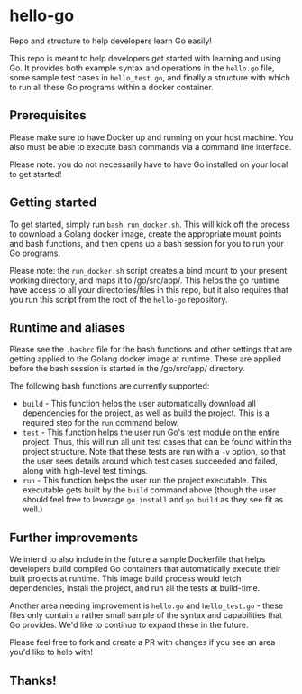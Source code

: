 # hello-go
Repo and structure to help developers learn Go easily!

This repo is meant to help developers get started with learning and using Go. It provides both example syntax and operations in the `hello.go` file, some sample test cases in `hello_test.go`, and finally a structure with which to run all these Go programs within a docker container.

## Prerequisites

Please make sure to have Docker up and running on your host machine. You also must be able to execute bash commands via a command line interface.

Please note: you do not necessarily have to have Go installed on your local to get started!

## Getting started

To get started, simply run `bash run_docker.sh`. This will kick off the process to download a Golang docker image, create the appropriate mount points and bash functions, and then opens up a bash session for you to run your Go programs.

Please note: the `run_docker.sh` script creates a bind mount to your present working directory, and maps it to /go/src/app/. This helps the go runtime have access to all your directories/files in this repo, but it also requires that you run this script from the root of the `hello-go` repository.

## Runtime and aliases

Please see the `.bashrc` file for the bash functions and other settings that are getting applied to the Golang docker image at runtime. These are applied before the bash session is started in the /go/src/app/ directory.

The following bash functions are currently supported:
* `build` - This function helps the user automatically download all dependencies for the project, as well as build the project. This is a required step for the `run` command below.
* `test` - This function helps the user run Go's test module on the entire project. Thus, this will run all unit test cases that can be found within the project structure. Note that these tests are run with a `-v` option, so that the user sees details around which test cases succeeded and failed, along with high-level test timings.
* `run` - This function helps the user run the project executable. This executable gets built by the `build` command above (though the user should feel free to leverage `go install` and `go build` as they see fit as well.)

## Further improvements

We intend to also include in the future a sample Dockerfile that helps developers build compiled Go containers that automatically execute their built projects at runtime. This image build process would fetch dependencies, install the project, and run all the tests at build-time.

Another area needing improvement is `hello.go` and `hello_test.go` - these files only contain a rather small sample of the syntax and capabilities that Go provides. We'd like to continue to expand these in the future.

Please feel free to fork and create a PR with changes if you see an area you'd like to help with!

## Thanks!